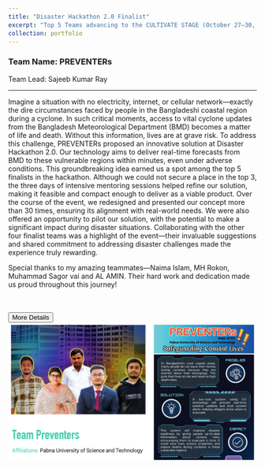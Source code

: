 ```yaml
---
title: "Disaster Hackathon 2.0 Finalist"
excerpt: "Top 5 Teams advancing to the CULTIVATE STAGE (October 27–30, 2024) at CCDB Climate Centre, Gazipur. <img src='/files/Preventers.jpg'>"
collection: portfolio
---
```


<h3> Team Name: PREVENTERs </h3>
Team Lead: Sajeeb Kumar Ray

---

Imagine a situation with no electricity, internet, or cellular network—exactly the dire circumstances faced by people in the Bangladeshi coastal region during a cyclone. In such critical moments, access to vital cyclone updates from the Bangladesh Meteorological Department (BMD) becomes a matter of life and death. Without this information, lives are at grave risk.
To address this challenge, PREVENTERs proposed an innovative solution at Disaster Hackathon 2.0. Our technology aims to deliver real-time forecasts from BMD to these vulnerable regions within minutes, even under adverse conditions.
This groundbreaking idea earned us a spot among the top 5 finalists in the hackathon. Although we could not secure a place in the top 3, the three days of intensive mentoring sessions helped refine our solution, making it feasible and compact enough to deliver as a viable product. Over the course of the event, we redesigned and presented our concept more than 30 times, ensuring its alignment with real-world needs.
We were also offered an opportunity to pilot our solution, with the potential to make a significant impact during disaster situations. Collaborating with the other four finalist teams was a highlight of the event—their invaluable suggestions and shared commitment to addressing disaster challenges made the experience truly rewarding.

Special thanks to my amazing teammates—Naima Islam, MH Rokon, Muhammad Sagor vai and AL AMIN. Their hard work and dedication made us proud throughout this journey!

<br><br>
<button class = "btn" onclick="window.location.href='https://sajeebray.github.io/files/Event-Overview-Disaster-Hackathon-2.pdf';">More Details</button>
<img src='/files/Preventers.jpg'>